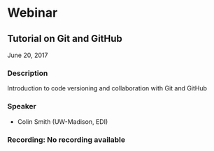 # Webinar

## Tutorial on Git and GitHub

June 20, 2017

### Description

Introduction to code versioning and collaboration with Git and GitHub

### Speaker

* Colin Smith (UW-Madison, EDI)

### Recording: No recording available

<!-- Webinars -->

